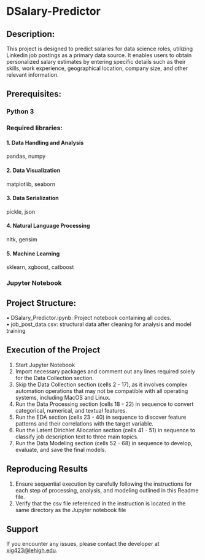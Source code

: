# DSalary-Predictor

## Description:
This project is designed to predict salaries for data science roles, utilizing Linkedin job postings as a primary data source. It enables users to obtain personalized salary estimates by entering specific details such as their skills, work experience, geographical location, company size, and other relevant information.

## Prerequisites:
### Python 3

### Required libraries: 
#### 1. Data Handling and Analysis
pandas, numpy
#### 2. Data Visualization
matplotlib, seaborn
#### 3. Data Serialization
pickle, json
#### 4. Natural Language Processing
nltk, gensim
#### 5. Machine Learning
sklearn, xgboost, catboost

### Jupyter Notebook

## Project Structure:
•	DSalary_Predictor.ipynb: Project notebook containing all codes.<br>
•	job_post_data.csv: structural data after cleaning for analysis and model training

##  Execution of the Project
1. Start Jupyter Notebook
2. Import necessary packages and comment out any lines required solely for the Data Collection section.
3. Skip the Data Collection section (cells 2 - 17), as it involves complex automation operations that may not be compatible with all operating systems, including MacOS and Linux.
4. Run the Data Processing section (cells 18 - 22) in sequence to convert categorical, numerical, and textual features.
5. Run the EDA section (cells 23 - 40) in sequence to discover feature patterns and their correlations with the target variable.
6. Run the Latent Dirichlet Allocation section (cells 41 - 51) in sequence to classify job description text to three main topics.
7. Run the Data Modeling section (cells 52 - 68) in sequence to develop, evaluate, and save the final models.

##  Reproducing Results
1. Ensure sequential execution by carefully following the instructions for each step of processing, analysis, and modeling outlined in this Readme file.
2. Verify that the csv file referenced in the instruction is located in the same directory as the Jupyter notebook file

## Support
If you encounter any issues, please contact the developer at xig423@lehigh.edu.

